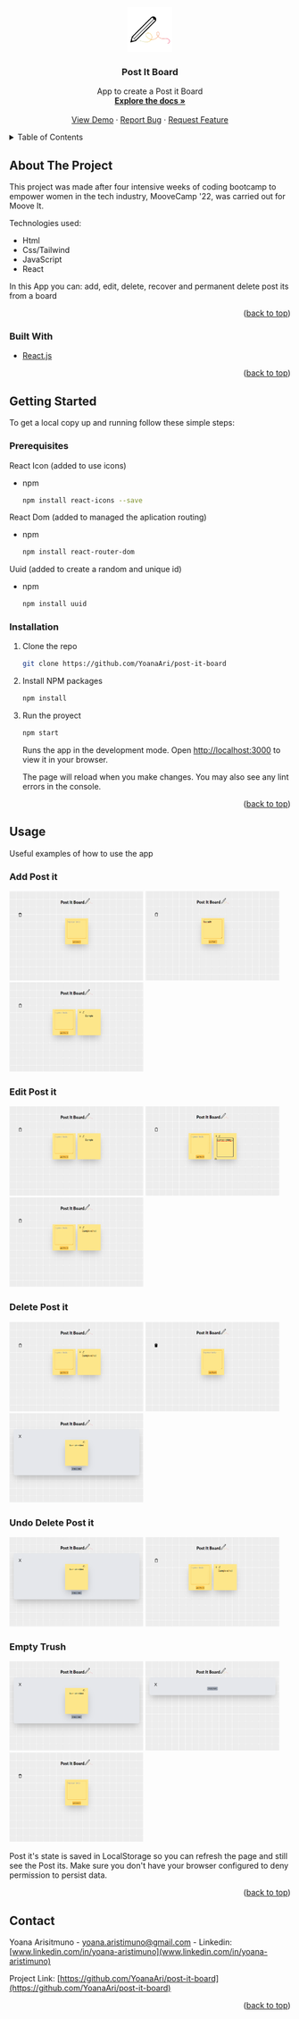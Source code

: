 <!-- PROJECT LOGO -->
<br />
<div align="center">
  <a href="https://github.com/YoanaAri/post-it-board">
    <img src="src/img/logo.png" alt="Logo" width="80" height="80">
  </a>

<h3 align="center">Post It Board</h3>

  <p align="center">
    App to create a Post it Board
    <br />
    <a href="https://github.com/YoanaAri/post-it-board"><strong>Explore the docs »</strong></a>
    <br />
    <br />
    <a href="https://github.com/YoanaAri/post-it-board">View Demo</a>
    ·
    <a href="https://github.com/YoanaAri/post-it-board/issues">Report Bug</a>
    ·
    <a href="https://github.com/YoanaAri/post-it-board/issues">Request Feature</a>
  </p>
</div>

<!-- TABLE OF CONTENTS -->
<details>
  <summary>Table of Contents</summary>
  <ol>
    <li>
      <a href="#about-the-project">About The Project</a>
      <ul>
        <li><a href="#built-with">Built With</a></li>
      </ul>
    </li>
    <li>
      <a href="#getting-started">Getting Started</a>
      <ul>
        <li><a href="#prerequisites">Prerequisites</a></li>
        <li><a href="#installation">Installation</a></li>
      </ul>
    </li>
    <li><a href="#usage">Usage</a></li>
    <li><a href="#contact">Contact</a></li>
  </ol>
</details>

<!-- ABOUT THE PROJECT -->

## About The Project

This project was made after four intensive weeks of coding bootcamp to empower women in the tech industry, MooveCamp '22, was carried out for Moove It.

Technologies used:

<ul>
  <li>Html</li>
  <li>Css/Tailwind</li>
  <li>JavaScript</li>
  <li>React</li>
</ul>

In this App you can: add, edit, delete, recover and permanent delete post its from a board

<p align="right">(<a href="#top">back to top</a>)</p>

### Built With

- [React.js](https://reactjs.org/)

<p align="right">(<a href="#top">back to top</a>)</p>

<!-- GETTING STARTED -->

## Getting Started

To get a local copy up and running follow these simple steps:

### Prerequisites

React Icon (added to use icons)

- npm

  ```sh
  npm install react-icons --save
  ```

React Dom (added to managed the aplication routing)

- npm

  ```sh
  npm install react-router-dom
  ```

Uuid (added to create a random and unique id)

- npm
  ```sh
  npm install uuid
  ```

### Installation

1.  Clone the repo

    ````sh
    git clone https://github.com/YoanaAri/post-it-board
    ````

2. Install NPM packages

    ```sh
    npm install
    ````

3. Run the proyect

   ```sh
   npm start
   ```

   Runs the app in the development mode.
   Open [http://localhost:3000](http://localhost:3000) to view it in your browser.

   The page will reload when you make changes.
   You may also see any lint errors in the console.

<p align="right">(<a href="#top">back to top</a>)</p>

<!-- USAGE EXAMPLES -->

## Usage

Useful examples of how to use the app

### Add Post it

<img src="src/img/examples/emptyHome.PNG" alt="add Post it example" width="240" height="160">

<img src="src/img/examples/addingFirstPostit.PNG" alt="add Post it example" width="240" height="160">

<img src="src/img/examples/firstPostit.PNG" alt="add Post it example" width="240" height="160">

### Edit Post it

<img src="src/img/examples/firstPostit.PNG" alt="edit Post it example" width="240" height="160">

<img src="src/img/examples/editingExample.PNG" alt="edit Post it example" width="240" height="160">

<img src="src/img/examples/editedExample.PNG" alt="edit Post it example" width="240" height="160">

### Delete Post it

<img src="src/img/examples/editedExample.PNG" alt="delete Post it example" width="240" height="160">

<img src="src/img/examples/binWithPostits.PNG" alt="delete Post it example" width="240" height="160">

<img src="src/img/examples/deletedPostit.PNG" alt="delete Post it example" width="240" height="160">

### Undo Delete Post it

<img src="src/img/examples/deletedPostit.PNG" alt="undo delete Post it example" width="240" height="160">

<img src="src/img/examples/editedExample.PNG" alt="undo delete Post it example" width="240" height="160">

### Empty Trush

<img src="src/img/examples/deletedPostit.PNG" alt="empty trush example" width="240" height="160">

<img src="src/img/examples/emptyBin.PNG" alt="empty trush example" width="240" height="160">

<img src="src/img/examples/emptyHome.PNG" alt="empty trush example" width="240" height="160">

Post it's state is saved in LocalStorage so you can refresh the page and still see the Post its. Make sure you don't have your browser configured to deny permission to persist data.

<p align="right">(<a href="#top">back to top</a>)</p>

<!-- CONTACT -->

## Contact

Yoana Arisitmuno - yoana.aristimuno@gmail.com - Linkedin: [www.linkedin.com/in/yoana-aristimuno](www.linkedin.com/in/yoana-aristimuno)

Project Link: [https://github.com/YoanaAri/post-it-board](https://github.com/YoanaAri/post-it-board)

<p align="right">(<a href="#top">back to top</a>)</p>
